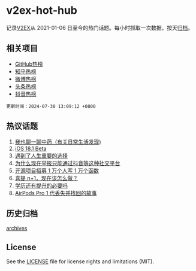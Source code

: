 # v2ex-hot-hub

 记录[V2EX](https://www.v2ex.com/)从 2021-01-06 日至今的热门话题。每小时抓取一次数据，按天[归档](archives)。
 
 ## 相关项目

- [GitHub热榜](https://github.com/lonnyzhang423/github-hot-hub)
- [知乎热榜](https://github.com/lonnyzhang423/zhihu-hot-hub)
- [微博热榜](https://github.com/lonnyzhang423/weibo-hot-hub)
- [头条热榜](https://github.com/lonnyzhang423/toutiao-hot-hub)
- [抖音热榜](https://github.com/lonnyzhang423/douyin-hot-hub)


 `更新时间：2024-07-30 13:09:12 +0800`

## 热议话题

1. [我也聊一聊中药（有关日常生活发现)](https://www.v2ex.com/t/1060995)
1. [iOS 18.1 Beta](https://www.v2ex.com/t/1061034)
1. [遇到了人生重要的选择](https://www.v2ex.com/t/1060913)
1. [为什么现在举报只能通过抖音等这种社交平台](https://www.v2ex.com/t/1061028)
1. [开源项目招募 1 万个人写 1 万个函数](https://www.v2ex.com/t/1061102)
1. [喜提 n+1，现在该怎么做？](https://www.v2ex.com/t/1060989)
1. [学历还有提升的必要吗](https://www.v2ex.com/t/1061045)
1. [AirPods Pro 1 代丢失并找回的故事](https://www.v2ex.com/t/1060922)

## 历史归档

[archives](archives)

## License

See the [LICENSE](LICENSE) file for license rights and limitations (MIT).
